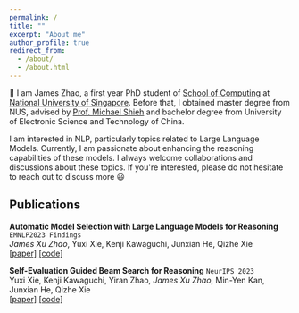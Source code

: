 ```yaml
---
permalink: /
title: ""
excerpt: "About me"
author_profile: true
redirect_from: 
  - /about/
  - /about.html
---
```



👋 I am James Zhao, a first year PhD student of [School of Computing](https://www.comp.nus.edu.sg) at [National University of Singapore](https://nus.edu.sg). Before that, I obtained master degree from NUS, advised by [Prof. Michael Shieh](https://michaelshieh.com) and bachelor degree from University of Electronic Science and Technology of China.

I am interested in NLP, particularly topics related to Large Language Models. Currently, I am passionate about enhancing the reasoning capabilities of these models. I always welcome collaborations and discussions about these topics. If you're interested, please do not hesitate to reach out to discuss more 😃

## Publications
**Automatic Model Selection with Large Language Models for Reasoning** `EMNLP2023 Findings`\
*James Xu Zhao*, Yuxi Xie, Kenji Kawaguchi, Junxian He, Qizhe Xie\
[[paper]](https://aclanthology.org/2023.findings-emnlp.55.pdf) [[code]](https://github.com/XuZhao0/Model-Selection-Reasoning)

**Self-Evaluation Guided Beam Search for Reasoning** `NeurIPS 2023`\
Yuxi Xie, Kenji Kawaguchi, Yiran Zhao, *James Xu Zhao*, Min-Yen Kan, Junxian He, Qizhe Xie\
[[paper]](https://arxiv.org/pdf/2305.00633.pdf) [[code]](https://github.com/YuxiXie/SelfEval-Guided-Decoding)
